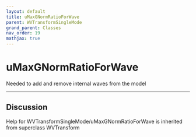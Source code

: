 ```yaml
---
layout: default
title: uMaxGNormRatioForWave
parent: WVTransformSingleMode
grand_parent: Classes
nav_order: 19
mathjax: true
---
```


#  uMaxGNormRatioForWave

Needed to add and remove internal waves from the model


---

## Discussion

Help for WVTransformSingleMode/uMaxGNormRatioForWave is inherited from superclass WVTransform
